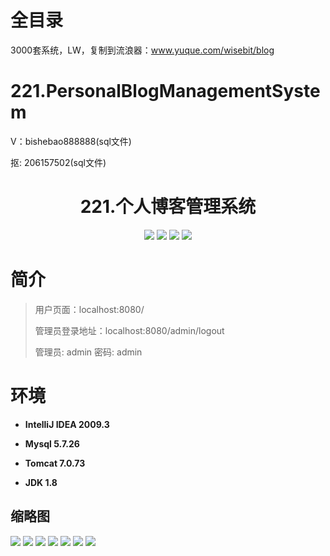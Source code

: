 # 全目录

3000套系统，LW，复制到流浪器：www.yuque.com/wisebit/blog

# 221.PersonalBlogManagementSystem

<p>V：bishebao888888(sql文件)</p>
<p>抠: 206157502(sql文件)</p>

<p><h1 align="center">221.个人博客管理系统</h1></p>


<p align="center">
	<img src="https://img.shields.io/badge/jdk-1.8-orange.svg"/>
    <img src="https://img.shields.io/badge/springboot-5.x-lightgrey.svg"/>
    <img src="https://img.shields.io/badge/html-3.x-blue.svg"/>
    <img src="https://img.shields.io/badge/mybatis-5.x-yellow.svg"/>
</p>

# 简介
>
> 
>
> 用户页面：localhost:8080/
>
> 管理员登录地址：localhost:8080/admin/logout
>
> 管理员: admin   密码: admin
>




# 环境

- <b>IntelliJ IDEA 2009.3</b>

- <b>Mysql 5.7.26</b>

- <b>Tomcat 7.0.73</b>

- <b>JDK 1.8</b>


## 缩略图

![](https://bitwise.oss-cn-heyuan.aliyuncs.com/2024/9/10/1f44bed2-0df0-4dcc-88c6-638e315857c7.png)
![](https://bitwise.oss-cn-heyuan.aliyuncs.com/2024/9/10/be00c560-974d-4ed6-92d1-0300fb8cf431.png)
![](https://bitwise.oss-cn-heyuan.aliyuncs.com/2024/9/10/17b566ff-8fc3-46cf-8cee-d343c20fc43c.png)
![](https://bitwise.oss-cn-heyuan.aliyuncs.com/2024/9/10/5cd22986-134b-4f02-b407-49ce74858d62.png)
![](https://bitwise.oss-cn-heyuan.aliyuncs.com/2024/9/10/9ae6a324-ecd7-42a0-bb02-6e103be8e09c.png)
![](https://bitwise.oss-cn-heyuan.aliyuncs.com/2024/9/10/14fa5c04-0d36-4ba6-a13c-bc57c55a7799.png)
![](https://bitwise.oss-cn-heyuan.aliyuncs.com/2024/9/10/3d13319d-5509-4dc5-802d-e15de9bce9fe.png)


